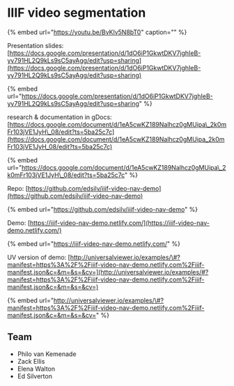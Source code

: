# IIIF video segmentation

{% embed url="https://youtu.be/BvKlv5N8bT0" caption="" %}

Presentation slides: [https://docs.google.com/presentation/d/1dO6iP1GkwtDKV7jghIeB-yy791HL2Q9kLs9sC5ayAgg/edit?usp=sharing](https://docs.google.com/presentation/d/1dO6iP1GkwtDKV7jghIeB-yy791HL2Q9kLs9sC5ayAgg/edit?usp=sharing)

{% embed url="https://docs.google.com/presentation/d/1dO6iP1GkwtDKV7jghIeB-yy791HL2Q9kLs9sC5ayAgg/edit?usp=sharing​" %}

research & documentation in gDocs: [https://docs.google.com/document/d/1eA5cwKZ189Nalhcz0gMUipa\_2k0mFr103jVE1JyH\_08/edit?ts=5ba25c7c](https://docs.google.com/document/d/1eA5cwKZ189Nalhcz0gMUipa_2k0mFr103jVE1JyH_08/edit?ts=5ba25c7c)

{% embed url="https://docs.google.com/document/d/1eA5cwKZ189Nalhcz0gMUipa\_2k0mFr103jVE1JyH\_08/edit?ts=5ba25c7c" %}

Repo: [https://github.com/edsilv/iiif-video-nav-demo](https://github.com/edsilv/iiif-video-nav-demo)

{% embed url="https://github.com/edsilv/iiif-video-nav-demo" %}

  
Demo: [https://iiif-video-nav-demo.netlify.com/](https://iiif-video-nav-demo.netlify.com/)

{% embed url="https://iiif-video-nav-demo.netlify.com/" %}

  
UV version of demo: [http://universalviewer.io/examples/\#?manifest=https%3A%2F%2Fiiif-video-nav-demo.netlify.com%2Fiiif-manifest.json&c=&m=&s=&cv=](http://universalviewer.io/examples/#?manifest=https%3A%2F%2Fiiif-video-nav-demo.netlify.com%2Fiiif-manifest.json&c=&m=&s=&cv=)

{% embed url="http://universalviewer.io/examples/\#?manifest=https%3A%2F%2Fiiif-video-nav-demo.netlify.com%2Fiiif-manifest.json&c=&m=&s=&cv=" %}

## **Team**

* Philo van Kemenade
* Zack Ellis
* Elena Walton
* Ed Silverton


